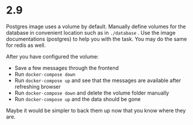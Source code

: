 # 2.9

Postgres image uses a volume by default. Manually define volumes for the database in convenient location such as in `./database` . Use the image documentations (postgres) to help you with the task. You may do the same for redis as well.

After you have configured the volume:

- Save a few messages through the frontend
- Run `docker-compose down`
- Run `docker-compose up` and see that the messages are available after refreshing browser
- Run `docker-compose down` and delete the volume folder manually
- Run `docker-compose up` and the data should be gone

Maybe it would be simpler to back them up now that you know where they are.
